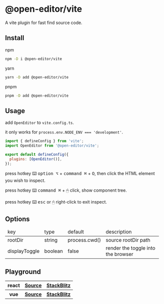 # @open-editor/vite

A vite plugin for fast find source code.

## Install

npm

```bash
npm -D i @open-editor/vite
```

yarn

```bash
yarn -D add @open-editor/vite
```

pnpm

```bash
pnpm -D add @open-editor/vite
```

## Usage

add `OpenEditor` to `vite.config.ts`.

it only works for `process.env.NODE_ENV === 'development'`.

```js
import { defineConfig } from 'vite';
import OpenEditor from '@open-editor/vite';

export default defineConfig({
  plugins: [OpenEditor()],
});
```

press hotkey ⌨️ <kbd>option ⌥</kbd> + <kbd>command ⌘</kbd> + <kbd>O</kbd>, then click the HTML element you wish to inspect.

press hotkey ⌨️ <kbd>command ⌘</kbd> + 🖱 click, show component tree.

press hotkey ⌨️ <kbd>esc</kbd> or 🖱 right-click to exit inspect.

## Options

<table>
  <thead>
    <tr>
      <td>key</td>
      <td>type</td>
      <td>default</td>
      <td>description</td>
    </tr>
  </thead>
  <tbody>
    <tr>
     <td>rootDir</td>
     <td>string</td>
     <td>process.cwd()</td>
     <td>source rootDir path</td>
    </tr>
    <tr>
     <td>displayToggle</td>
     <td>boolean</td>
     <td>false</td>
     <td>render the toggle into the browser</td>
    </tr>
  </tbody>
</table>

## Playground

<table>
  <tbody>
    <tr>
      <th>react</th>
      <th>
        <a
          target="_black"
          href="https://github.com/zjxxxxxxxxx/open-editor/tree/main/playground/vite-react"
        >
          Source
        </a>
      </th>
      <th>
        <a
          target="_black"
          href="https://stackblitz.com/github/zjxxxxxxxxx/open-editor/tree/main/playground/vite-react"
        >
          StackBlitz
        </a>
      </th>
    </tr>
    <tr>
      <th>vue</th>
      <th>
        <a
          target="_black"
          href="https://github.com/zjxxxxxxxxx/open-editor/tree/main/playground/vite-vue"
        >
          Source
        </a>
      </th>
      <th>
        <a
          target="_black"
          href="https://stackblitz.com/github/zjxxxxxxxxx/open-editor/tree/main/playground/vite-vue"
        >
          StackBlitz
        </a>
      </th>
    </tr>
  </tbody>
</table>
